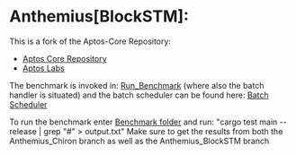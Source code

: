 # Anthemius[BlockSTM]:

This is a fork of the Aptos-Core Repository:
- [Aptos Core Repository](https://github.com/aptos-labs/aptos-core)
- [Aptos Labs](https://aptoslabs.com/)


The benchmark is invoked in: [Run_Benchmark](aptos-move/e2e-testsuite/tests/run_benchmark.rs) (where also the batch handler is situated)
and the batch scheduler can be found here: [Batch Scheduler](mempool/src/core_mempool/filler.rs)

To run the benchmark enter [Benchmark folder](aptos-move/e2e-testsuite) and run: "cargo test main --release | grep "#" > output.txt"
Make sure to get the results from both the Anthemius_Chiron branch as well as the Anthemius_BlockSTM branch